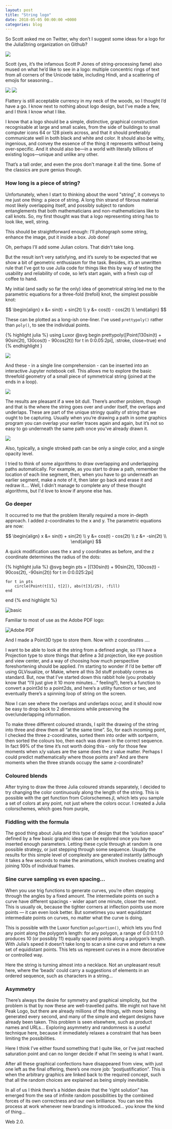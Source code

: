 ```yaml
---
layout: post
title: "String logo"
date: 2018-05-05 00:00:00 +0000
categories: blog
---
```


So Scott asked me on Twitter, why don’t I suggest some ideas for a logo for the JuliaString organization on Github?

![](/images/string/twitter-1.png)

Scott (yes, it’s the infamous Scott P Jones of string-processing fame) also mused on what he’d like to see in a logo: multiple concentric rings of text from all corners of the Unicode table, including Hindi, and a scattering of emojis for seasoning...

![](/images/string/twitter-2.png)
![](/images/string/twitter-3.png)

Flattery is still acceptable currency in my neck of the woods, so I thought I’d have a go. I know next to nothing about logo design, but I've made a few, and I think I know what I like.

I know that a logo should be a simple, distinctive, graphical construction recognisable at large and small scales, from the side of buildings to small computer icons 64 or 128 pixels across, and that it should preferably communicate well in both black and white and color. It should also be witty, ingenious, and convey the essence of the thing it represents without being over-specific. And it should also be—in a world with literally billions of existing logos—unique and unlike any other.

That’s a tall order, and even the pros don't manage it all the time. Some of the classics are pure genius though.

### How long is a piece of string?

Unfortunately, when I start to thinking about the word "string", it conveys to me just one thing: a piece of string. A long thin strand of fibrous material most likely overlapping itself, and possibly subject to random entanglements that both mathematicians and non-mathematicians like to call knots. So, my first thought was that a logo representing string has to look like, well, string.

This should be straightforward enough: I’ll photograph some string, enhance the image, put it inside a box. Job done!


Oh, perhaps I’ll add some Julian colors. That didn’t take long.

But the result isn’t very satisfying, and it’s surely to be expected that we show a bit of geometric enthusiasm for the task. Besides, it’s an unwritten rule that I’ve got to use Julia code for things like this by way of testing the usability and reliability of code, so let’s start again, with a fresh cup of coffee to hand.

My initial (and sadly so far the only) idea of geometrical string led me to the parametric equations for a three-fold (trefoil) knot, the simplest possible knot:

$$
\begin{align}
x &= sin(t) + sin(2t) \\
y &= cos(t) - cos(2t) \\
\end{align}
$$

These can be plotted as a long-ish one-liner. I've used `prettypoly()` rather than `poly()`, to see the individual points.

{% highlight julia %}
using Luxor
@svg begin
    prettypoly([Point(130sin(t) + 90sin(2t),
                      130cos(t) - 90cos(2t))
        for t in 0:0.05:2pi], :stroke, close=true)
end
{% endhighlight }

![](/images/string/one-liner.png)

And these - in a single line comprehension - can be inserted into an interactive Jupyter notebook cell. This allows me to explore the basic threefold geometry of a small piece of symmetrical string (joined at the ends in a loop).

![](/images/string/strings-interact.gif)

The results are pleasant if a wee bit dull. There’s another problem, though and that is the where the string goes over and under itself, the overlaps and underlaps. These are part of the unique stringy quality of string that we ought to be capturing. Usually when you’re drawing a path in some graphics program you can overlap your earlier traces again and again, but it’s not so easy to go underneath the same path once you’ve already drawn it.

![](/images/string/simple-path-crossing-animation.gif)

Also, typically, a single stroked path can be only a single color, and a single opacity level.

I tried to think of some algorithms to draw overlapping and underlapping paths automatically. For example, as you start to draw a path, remember the location of each line segment, then, when you have to go underneath an earlier segment, make a note of it, then later go back and erase it and redraw it.... Well, I didn’t manage to complete any of these thought algorithms, but I'd love to know if anyone else has.

### Go deeper

It occurred to me that the problem literally required a more in-depth approach. I added z-coordinates to the x and y. The parametric equations are now:

$$
\begin{align}
x &= sin(t) + sin(2t) \\
y &= cos(t) - cos(2t) \\
z &= -sin(2t) \\
\end{align}
$$

A quick modification uses the x and y coordinates as before, and the z coordinate determines the radius of the dots:

{% highlight julia %}
@svg begin
    pts = [(130sin(t) + 90sin(2t),
            130cos(t) - 90cos(2t),
            -90sin(2t))
           for t in 0:0.025:2pi]

    for t in pts
        circle(Point(t[1], t[2]), abs(t[3]/25), :fill)
    end
end
{% end highlight %}

![basic](/images/string/basic-three-d.png)

Familiar to most of use as the Adobe PDF logo:

![Adobe PDF](/images/string/adobe-pdf-logo.png)

And I made a Point3D type to store them. Now with z coordinates ....

I want to be able to look at the string from a defined angle, so I’ll have a Projection type to store things that define a 3d projection, like eye position and view center, and a way of choosing how much perspective foreshortening should be applied. I’m starting to wonder if I’d be better off using GLVisualize, or Makie, where all this 3d stuff probably comes as standard. But, now that I’ve started down this rabbit hole (you probably know that “I’ll just give it 10 more minutes...” feeling?), here’s a function to convert a point3d to a point2ds, and here’s a utility function or two, and eventually there’s a spinning loop of string on the screen.



Now I can see where the overlaps and underlaps occur, and it should now be easy to drop back to 2 dimensions while preserving the over/underlapping information.

To make three different coloured strands, I split the drawing of the string into three and drew them all “at the same time”. So, for each incoming point, I checked the three z-coordinates, sorted them into order with sortperm, then sorted the colours too, then each was drawn in the correct sequence. In fact 99% of the time it’s not worth doing this - only for those few moments when x/y values are the same does the z value matter. Perhaps I could predict mathematically where those points are? And are there moments when the three strands occupy the same z-coordinate?

### Coloured blends

After trying to draw the three Julia coloured strands separately, I decided to try changing the color continuously along the length of the string. This is possible with the get function from Colorschemes.jl, which lets you sample a set of colors at any point,  not just where the colors occur. I created a Julia colorschemes, which goes from purple,

### Fiddling with the formula

The good thing about Julia and this type of design that the ‘solution space” defined by a few basic graphic ideas can be explored once you have inserted enough parameters. Letting these cycle through at random is one possible strategy, or just stepping through some sequence. Usually the results for this simple level of complexity are generated instantly (although it takes a few seconds to make the animations, which involves creating and joining 100s of individual frames.

### Sine curve sampling vs even spacing...

When you use trig functions to generate curves, you’re often stepping through the angles by a fixed amount. The intermediate points on such a curve have different spacings - wider apart one minute, closer the next. This is usually ok, because the tighter corners at inflection points use more points — it can even look better. But sometimes you want equidistant intermediate points on curves, no matter what the curve is doing.

This is possible with the Luxor function `polyportion()`, which lets you find any point along the polygon’s length: for any polygon, a range of 0.0:0.1:1.0 produces 10 (or possibly 11) equally spaced points along a polygon’s length. With Julia’s speed it doesn’t take long to scan a sine curve and return a new set of equidistant points. This lets us represent curves in a more decorative or controlled way.

Here the string is turning almost into a necklace. Not an unpleasant result here, where the ‘beads’ could carry a suggestions of elements in an ordered sequence, such as characters in a string...

### Asymmetry

There’s always the desire for symmetry and graphical simplicity, but the problem is that by now these are well-travelled paths. We might not have hit Peak Logo, but there are already millions of the things, with more being generated every second, and many of the simple and elegant designs have already been taken. This problem is seen elsewhere, such as product names and URLs... Exploring asymmetry and randomness is a useful technique here, because it immediately relaxes a constraint that has been limiting the possibilities.

Here I think I’ve either found something that I quite like, or I’ve just reached saturation point and can no longer decide if what I’m seeing is what I want.

After all these graphical confections have disappeared from view, with just one left as the final offering, there’s one more job: “postjustification”. This is when the arbitrary graphics are linked back to the required concept, such that all the random choices are explained as being simply inevitable.

In all of us I think there’s a hidden desire that the ‘right solution” has emerged from the sea of infinite random possibilities by the combined forces of its own correctness and our own brilliance. You can see this process at work whenever new branding is introduced... you know the kind of thing...

Web 2.0.
